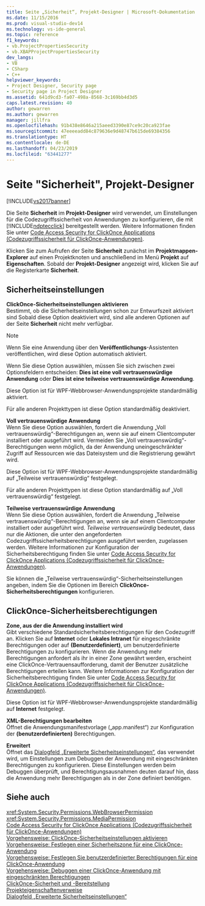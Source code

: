 ```yaml
---
title: Seite „Sicherheit“, Projekt-Designer | Microsoft-Dokumentation
ms.date: 11/15/2016
ms.prod: visual-studio-dev14
ms.technology: vs-ide-general
ms.topic: reference
f1_keywords:
- vb.ProjectPropertiesSecurity
- vb.XBAPProjectPropertiesSecurity
dev_langs:
- VB
- CSharp
- C++
helpviewer_keywords:
- Project Designer, Security page
- Security page in Project Designer
ms.assetid: 641d9cd3-fa07-498a-8568-3c169bb4d3d5
caps.latest.revision: 40
author: gewarren
ms.author: gewarren
manager: jillfra
ms.openlocfilehash: 91b438e8646a215aeed3390e87ce9c20ca923fae
ms.sourcegitcommit: 47eeeeadd84c879636e9d48747b615de69384356
ms.translationtype: HT
ms.contentlocale: de-DE
ms.lasthandoff: 04/23/2019
ms.locfileid: "63441277"
---
```

# <a name="security-page-project-designer"></a>Seite "Sicherheit", Projekt-Designer
[!INCLUDE[vs2017banner](../../includes/vs2017banner.md)]

Die Seite **Sicherheit** im **Projekt-Designer** wird verwendet, um Einstellungen für die Codezugriffssicherheit von Anwendungen zu konfigurieren, die mit [!INCLUDE[ndptecclick](../../includes/ndptecclick-md.md)] bereitgestellt werden. Weitere Informationen finden Sie unter [Code Access Security for ClickOnce Applications (Codezugriffssicherheit für ClickOnce-Anwendungen)](../../deployment/code-access-security-for-clickonce-applications.md).  
  
 Klicken Sie zum Aufrufen der Seite **Sicherheit** zunächst im **Projektmappen-Explorer** auf einen Projektknoten und anschließend im Menü **Projekt** auf **Eigenschaften**. Sobald der **Projekt-Designer** angezeigt wird, klicken Sie auf die Registerkarte **Sicherheit**.  
  
## <a name="security-settings"></a>Sicherheitseinstellungen  
 **ClickOnce-Sicherheitseinstellungen aktivieren**  
 Bestimmt, ob die Sicherheitseinstellungen schon zur Entwurfszeit aktiviert sind Sobald diese Option deaktiviert wird, sind alle anderen Optionen auf der Seite **Sicherheit** nicht mehr verfügbar.  
  
> [!NOTE]
> Wenn Sie eine Anwendung über den **Veröffentlichungs**-Assistenten veröffentlichen, wird diese Option automatisch aktiviert.  
  
 Wenn Sie diese Option auswählen, müssen Sie sich zwischen zwei Optionsfeldern entscheiden: **Dies ist eine voll vertrauenswürdige Anwendung** oder **Dies ist eine teilweise vertrauenswürdige Anwendung**.  
  
 Diese Option ist für WPF-Webbrowser-Anwendungsprojekte standardmäßig aktiviert.  
  
 Für alle anderen Projekttypen ist diese Option standardmäßig deaktiviert.  
  
 **Voll vertrauenswürdige Anwendung**  
 Wenn Sie diese Option auswählen, fordert die Anwendung „Voll vertrauenswürdig“-Berechtigungen an, wenn sie auf einem Clientcomputer installiert oder ausgeführt wird. Vermeiden Sie „Voll vertrauenswürdig“-Berechtigungen wenn möglich, da der Anwendung uneingeschränkter Zugriff auf Ressourcen wie das Dateisystem und die Registrierung gewährt wird.  
  
 Diese Option ist für WPF-Webbrowser-Anwendungsprojekte standardmäßig auf „Teilweise vertrauenswürdig“ festgelegt.  
  
 Für alle anderen Projekttypen ist diese Option standardmäßig auf „Voll vertrauenswürdig“ festgelegt.  
  
 **Teilweise vertrauenswürdige Anwendung**  
 Wenn Sie diese Option auswählen, fordert die Anwendung „Teilweise vertrauenswürdig“-Berechtigungen an, wenn sie auf einem Clientcomputer installiert oder ausgeführt wird. *Teilweise vertrauenswürdig* bedeutet, dass nur die Aktionen, die unter den angeforderten Codezugriffssicherheitsberechtigungen ausgeführt werden, zugelassen werden. Weitere Informationen zur Konfiguration der Sicherheitsberechtigung finden Sie unter [Code Access Security for ClickOnce Applications (Codezugriffssicherheit für ClickOnce-Anwendungen)](../../deployment/code-access-security-for-clickonce-applications.md).  
  
 Sie können die „Teilweise vertrauenswürdig“-Sicherheitseinstellungen angeben, indem Sie die Optionen im Bereich **ClickOnce-Sicherheitsberechtigungen** konfigurieren.  
  
## <a name="clickonce-security-permissions"></a>ClickOnce-Sicherheitsberechtigungen  
 **Zone, aus der die Anwendung installiert wird**  
 Gibt verschiedene Standardsicherheitsberechtigungen für den Codezugriff an. Klicken Sie auf **Internet** oder **Lokales Intranet** für eingeschränkte Berechtigungen oder auf **(Benutzerdefiniert)**, um benutzerdefinierte Berechtigungen zu konfigurieren. Wenn die Anwendung mehr Berechtigungen anfordert als ihr in einer Zone gewährt werden, erscheint eine ClickOnce-Vertrauensaufforderung, damit der Benutzer zusätzliche Berechtigungen erteilen kann. Weitere Informationen zur Konfiguration der Sicherheitsberechtigung finden Sie unter [Code Access Security for ClickOnce Applications (Codezugriffssicherheit für ClickOnce-Anwendungen)](../../deployment/code-access-security-for-clickonce-applications.md).  
  
 Diese Option ist für WPF-Webbrowser-Anwendungsprojekte standardmäßig auf **Internet** festgelegt.  
  
 **XML-Berechtigungen bearbeiten**  
 Öffnet die Anwendungsmanifestvorlage („app.manifest“) zur Konfiguration der **(benutzerdefinierten)** Berechtigungen.  
  
 **Erweitert**  
 Öffnet das [Dialogfeld „Erweiterte Sicherheitseinstellungen“](../../ide/reference/advanced-security-settings-dialog-box.md), das verwendet wird, um Einstellungen zum Debuggen der Anwendung mit eingeschränkten Berechtigungen zu konfigurieren. Diese Einstellungen werden beim Debuggen überprüft, und Berechtigungsausnahmen deuten darauf hin, dass die Anwendung mehr Berechtigungen als in der Zone definiert benötigen.  
  
## <a name="see-also"></a>Siehe auch  
 <xref:System.Security.Permissions.WebBrowserPermission>   
 <xref:System.Security.Permissions.MediaPermission>   
 [Code Access Security for ClickOnce Applications (Codezugriffssicherheit für ClickOnce-Anwendungen)](../../deployment/code-access-security-for-clickonce-applications.md)   
 [Vorgehensweise: ClickOnce-Sicherheitseinstellungen aktivieren](../../deployment/how-to-enable-clickonce-security-settings.md)   
 [Vorgehensweise: Festlegen einer Sicherheitszone für eine ClickOnce-Anwendung](../../deployment/how-to-set-a-security-zone-for-a-clickonce-application.md)   
 [Vorgehensweise: Festlegen Sie benutzerdefinierter Berechtigungen für eine ClickOnce-Anwendung](../../deployment/how-to-set-custom-permissions-for-a-clickonce-application.md)   
 [Vorgehensweise: Debuggen einer ClickOnce-Anwendung mit eingeschränkten Berechtigungen](../../deployment/how-to-debug-a-clickonce-application-with-restricted-permissions.md)   
 [ClickOnce-Sicherheit und -Bereitstellung](../../deployment/clickonce-security-and-deployment.md)   
 [Projekteigenschaftenverweise](../../ide/reference/project-properties-reference.md)   
 [Dialogfeld „Erweiterte Sicherheitseinstellungen“](../../ide/reference/advanced-security-settings-dialog-box.md)
